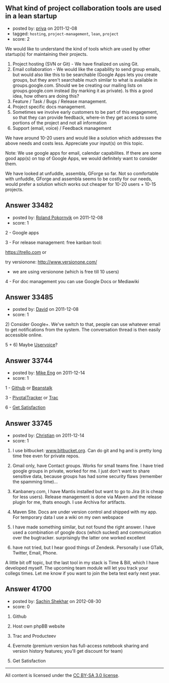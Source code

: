 ## What kind of project collaboration tools are used in a lean startup

- posted by: [priya](https://stackexchange.com/users/-1/14907-priya) on 2011-12-08
- tagged: `hosting`, `project-management`, `lean`, `project`
- score: 2

We would like to understand the kind of tools which are used by other startup(s) for maintaining their projects.

1. Project hosting (SVN or Git) - We have finalized on using Git.
2. Email collaboration - We would like the capability to send group emails, but would also like this to be searchable (Google Apps lets you create groups, but they aren't searchable much similar to what is available in groups.google.com. Should we be creating our mailing lists on groups.google.com instead (by marking it as private). Is this a good idea, how others are doing this?
3. Feature / Task / Bugs / Release management.
4. Project specific docs management.
5. Sometimes we involve early customers to be part of this engagement, so that they can provide feedback, where-in they get access to some portions of the project and not all information
6. Support (email, voice) / Feedback management

We have around 10-20 users and would like a solution which addresses the above needs and costs less. Appreciate your input(s) on this topic.

Note: We use google apps for email, calendar capabilites. If there are some good app(s) on top of Google Apps, we would definitely want to consider them.

We have looked at unfuddle, assembla, GForge so far. Not so comfortable with unfuddle, GForge and assembla seems to be costly for our needs, would prefer a solution which works out cheaper for 10-20 users + 10-15 projects.



## Answer 33482

- posted by: [Roland Pokornyik](https://stackexchange.com/users/-1/7198-roland-pokornyik) on 2011-12-08
- score: 1

2 - Google apps

3 - For release management: 
free kanban tool: 

https://trello.com or 

try versionone: http://www.versionone.com/
- we are using versionone (which is free till 10 users)

4 - For doc management you can use Google Docs or Mediawiki



## Answer 33485

- posted by: [David](https://stackexchange.com/users/-1/5460-david) on 2011-12-08
- score: 1

<p>2) Consider Google+. We've switch to that, people can use whatever email to get notifications from the system. The conversation thread is then easily accessible online.</p>

<p>5 + 6) Maybe <a href="http://uservoice.com/" rel="nofollow">Uservoice</a>?</p>



## Answer 33744

- posted by: [Mike Eng](https://stackexchange.com/users/-1/15037-mike-eng) on 2011-12-14
- score: 1

<p>1 - <a href="https://github.com" rel="nofollow">Github</a> or <a href="http://beanstalkapp.com/" rel="nofollow">Beanstalk</a></p>

<p>3 - <a href="http://www.pivotaltracker.com/" rel="nofollow">PivotalTracker</a> or <a href="http://trac.edgewall.org/" rel="nofollow">Trac</a></p>

<p>6 - <a href="http://getsatisfaction.com/" rel="nofollow">Get Satisfaction</a></p>



## Answer 33745

- posted by: [Christian](https://stackexchange.com/users/-1/9952-christian) on 2011-12-14
- score: 1

1. I use bitbucket: www.bitbucket.org. Can do git and hg and is pretty long time free even for private repos.

2. Gmail only, have Contact groups. Works for small teams fine. I have tried google groups in private, worked for me. I just don't want to share sensitive data, because groups has had some security flaws (remember the spamming time)...

3. Kanbanery.com, I have Mantis installed but want to go to Jira (it is cheap for less users). Release management is done via Maven and the release plugin for me, thats enough. I use Archiva for artifacts.

4. Maven Site. Docs are under version control and shipped with my app. For temporary data I use a wiki on my own webspace

5. I have made something similar, but not found the right answer. I have used a combination of google docs (which sucked) and communication over the bugtracker. surprisingly the latter one worked excellent

6. have not tried, but I hear good things of Zendesk. Personally I use GTalk, Twitter, Email, Phone.

A little bit off topic, but the last tool in my stack is Time & Bill, which I have developed myself. The upcoming team module will let you track your collegs times. Let me know if you want to join the beta test early next year.


## Answer 41700

- posted by: [Sachin Shekhar](https://stackexchange.com/users/-1/17838-sachin-shekhar) on 2012-08-30
- score: 0

1. Github

2. Host own phpBB website

3. Trac and Producteev

4. Evernote (premium version has full-access notebook sharing and version history features; you'll get discount for team)

6. Get Satisfaction



---

All content is licensed under the [CC BY-SA 3.0 license](https://creativecommons.org/licenses/by-sa/3.0/).
